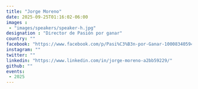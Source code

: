 ```yaml
---
title: "Jorge Moreno"
date: 2025-09-25T01:16:02-06:00
images : 
 - "images/speakers/speaker-h.jpg"
designation : "Director de Pasión por ganar"
country: ""
facebook: "https://www.facebook.com/p/Pasi%C3%B3n-por-Ganar-100083405945555/"
instagram: ""
twitter: ""
linkedin: "https://www.linkedin.com/in/jorge-moreno-a2bb59229/"
github: ""
events: 
 - 2025
---
```

